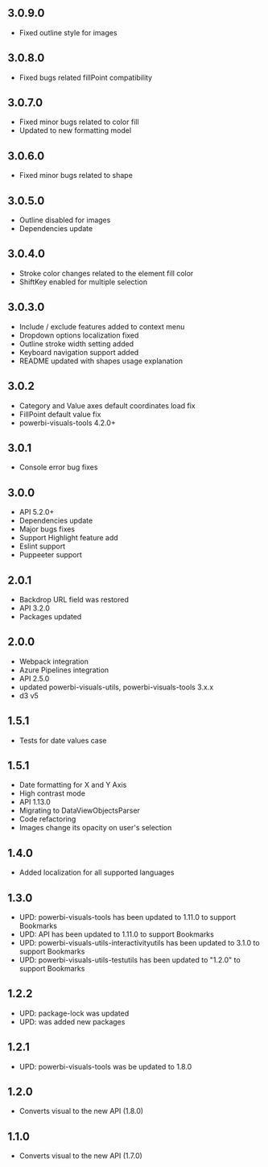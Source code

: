 ## 3.0.9.0
* Fixed outline style for images

## 3.0.8.0
* Fixed bugs related fillPoint compatibility

## 3.0.7.0
* Fixed minor bugs related to color fill
* Updated to new formatting model

## 3.0.6.0
* Fixed minor bugs related to shape

## 3.0.5.0
* Outline disabled for images
* Dependencies update

## 3.0.4.0
* Stroke color changes related to the element fill color
* ShiftKey enabled for multiple selection

## 3.0.3.0
* Include / exclude features added to context menu
* Dropdown options localization fixed
* Outline stroke width setting added
* Keyboard navigation support added
* README updated with shapes usage explanation

## 3.0.2
* Category and Value axes default coordinates load fix
* FillPoint default value fix
* powerbi-visuals-tools 4.2.0+

## 3.0.1
* Console error bug fixes

## 3.0.0
* API 5.2.0+
* Dependencies update
* Major bugs fixes
* Support Highlight feature add
* Eslint support
* Puppeeter support

## 2.0.1
* Backdrop URL field was restored
* API 3.2.0
* Packages updated

## 2.0.0
* Webpack integration
* Azure Pipelines integration
* API 2.5.0
* updated powerbi-visuals-utils, powerbi-visuals-tools 3.x.x
* d3 v5

## 1.5.1
* Tests for date values case

## 1.5.1
* Date formatting for X and Y Axis
* High contrast mode
* API 1.13.0
* Migrating to DataViewObjectsParser
* Code refactoring
* Images change its opacity on user's selection

## 1.4.0
* Added localization for all supported languages

## 1.3.0
* UPD: powerbi-visuals-tools has been updated to 1.11.0 to support Bookmarks
* UPD: API has been updated to 1.11.0 to support Bookmarks
* UPD: powerbi-visuals-utils-interactivityutils has been updated to 3.1.0 to support Bookmarks
* UPD: powerbi-visuals-utils-testutils has been updated to "1.2.0" to support Bookmarks

## 1.2.2
* UPD: package-lock was updated
* UPD: was added new packages

## 1.2.1
* UPD: powerbi-visuals-tools was be updated to 1.8.0 

## 1.2.0
* Converts visual to the new API (1.8.0)

## 1.1.0
* Converts visual to the new API (1.7.0)
